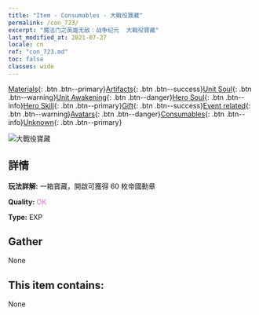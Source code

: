 ```yaml
---
title: "Item - Consumables - 大戰役寶藏"
permalink: /con_723/
excerpt: "魔法门之英雄无敌：战争纪元  大戰役寶藏"
last_modified_at: 2021-07-27
locale: cn
ref: "con_723.md"
toc: false
classes: wide
---
```

 [Materials](/ItemsCN/){: .btn .btn--primary}[Artifacts](/ItemsCN/Artifacts/){: .btn .btn--success}[Unit Soul](/ItemsCN/UnitSoul/){: .btn .btn--warning}[Unit Awakening](/ItemsCN/UnitAwakening/){: .btn .btn--danger}[Hero Soul](/ItemsCN/HeroSoul/){: .btn .btn--info}[Hero Skill](/ItemsCN/HeroSkill/){: .btn .btn--primary}[Gift](/ItemsCN/Gift/){: .btn .btn--success}[Event related](/ItemsCN/Events/){: .btn .btn--warning}[Avatars](/ItemsCN/Avatars/){: .btn .btn--danger}[Consumables](/ItemsCN/Consumables/){: .btn .btn--info}[Unknown](/ItemsCN/Unknown/){: .btn .btn--primary}

 ![大戰役寶藏](/images/t/i_503.png)

## 詳情
 **玩法詳解:** 一箱寶藏，開啟可獲得 60 枚帝國勳章

 **Quality:** <span style="color: #DA70D6">OK</span>

 **Type:** EXP

## Gather

  None

## This item contains:

  None

